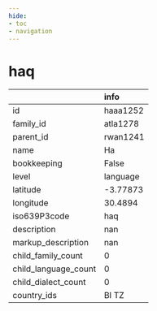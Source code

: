 ```yaml
---
hide:
- toc
- navigation
---
```

# haq
|                      | info     |
|:---------------------|:---------|
| id                   | haaa1252 |
| family_id            | atla1278 |
| parent_id            | rwan1241 |
| name                 | Ha       |
| bookkeeping          | False    |
| level                | language |
| latitude             | -3.77873 |
| longitude            | 30.4894  |
| iso639P3code         | haq      |
| description          | nan      |
| markup_description   | nan      |
| child_family_count   | 0        |
| child_language_count | 0        |
| child_dialect_count  | 0        |
| country_ids          | BI TZ    |